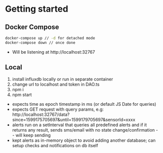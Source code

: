 # Getting started

## Docker Compose
```sh
docker-compose up // -d for detached mode
docker-compose down // once done
```

* Will be listening at http://localhost:32767

## Local

1. install influxdb locally or run in separate container
2. change url to localhost and token in DAO.ts
3. npm i
4. npm start

* expects time as epoch timestamp in ms (or default JS Date for queries)
* expects GET request with query params, e.g: http://localhost:32767/data?since=1599175705697&until=1599179705697&sensorId=xxxx
* alerts run on a setInterval that queries all predefined alerts and if it returns any result, sends sms/email with no state change/confirmation -- will keep sending
* kept alerts as in-memory object to avoid adding another database; can setup checks and notifications on db itself
